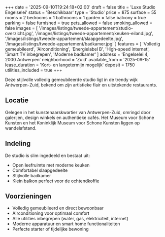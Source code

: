 +++
date = '2025-09-10T19:24:18+02:00'
draft = false
title = 'Luxe Studio Engelselei'
status = 'Beschikbaar'
type = 'Studio'
price = 875
surface = 55
rooms = 2
bedrooms = 1
bathrooms = 1
garden = false
balcony = true
parking = false
furnished = true
pets_allowed = false
smoking_allowed = false
images = [
  '/images/listings/tweede-appartement/studio-overzicht.jpg',
  '/images/listings/tweede-appartement/keuken-eiland.jpg',
  '/images/listings/tweede-appartement/slaapgedeelte.jpg',
  '/images/listings/tweede-appartement/badkamer.jpg'
]
features = [
  'Volledig gemeubileerd',
  'Airconditioning',
  'Energielabel B',
  'High-speed internet',
  'Smart TV inbegrepen',
  'Moderne badkamer'
]
address = 'Engelselei 4, 2000 Antwerpen'
neighborhood = 'Zuid'
available_from = '2025-09-15'
lease_duration = 'Kort- en langetermijn mogelijk'
deposit = 1750
utilities_included = true
+++

Deze stijlvolle volledig gemeubileerde studio ligt in de trendy wijk Antwerpen-Zuid, bekend om zijn artistieke flair en uitstekende restaurants.

## Locatie
Gelegen in het kunstenaarskwartier van Antwerpen-Zuid, omringd door galerijen, design winkels en authentieke cafés. Het Museum voor Schone Kunsten en het Koninklijk Museum voor Schone Kunsten liggen op wandelafstand.

## Indeling
De studio is slim ingedeeld en bestaat uit:
- Open leefruimte met moderne keuken
- Comfortabel slaapgedeelte
- Stijlvolle badkamer
- Klein balkon perfect voor de ochtendkoffie

## Voorzieningen
- Volledig gemeubileerd en direct bewoonbaar
- Airconditioning voor optimaal comfort
- Alle utilities inbegrepen (water, gas, elektriciteit, internet)
- Moderne apparatuur en smart home functionaliteiten
- Perfecte starter of tijdelijke bewoning